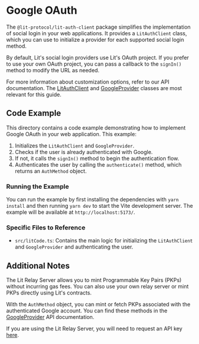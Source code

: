 # Google OAuth

The `@lit-protocol/lit-auth-client` package simplifies the implementation of social login in your web applications. It provides a `LitAuthClient` class, which you can use to initialize a provider for each supported social login method.

By default, Lit's social login providers use Lit's OAuth project. If you prefer to use your own OAuth project, you can pass a callback to the `signIn()` method to modify the URL as needed.

For more information about customization options, refer to our API documentation. The [LitAuthClient](https://v6-api-doc-lit-js-sdk.vercel.app/classes/lit_auth_client_src.LitAuthClient.html) and [GoogleProvider](https://v6-api-doc-lit-js-sdk.vercel.app/classes/lit_auth_client_src.GoogleProvider.html) classes are most relevant for this guide.

## Code Example

This directory contains a code example demonstrating how to implement Google OAuth in your web application. This example:

1. Initializes the `LitAuthClient` and `GoogleProvider`.
2. Checks if the user is already authenticated with Google.
3. If not, it calls the `signIn()` method to begin the authentication flow.
4. Authenticates the user by calling the `authenticate()` method, which returns an `AuthMethod` object.

### Running the Example

You can run the example by first installing the dependencies with `yarn install` and then running `yarn dev` to start the Vite development server. The example will be available at `http://localhost:5173/`.

### Specific Files to Reference

- `src/litCode.ts`: Contains the main logic for initializing the `LitAuthClient` and `GoogleProvider` and authenticating the user.

## Additional Notes

The Lit Relay Server allows you to mint Programmable Key Pairs (PKPs) without incurring gas fees. You can also use your own relay server or mint PKPs directly using Lit's contracts.

With the `AuthMethod` object, you can mint or fetch PKPs associated with the authenticated Google account. You can find these methods in the [GoogleProvider](https://v6-api-doc-lit-js-sdk.vercel.app/classes/lit_auth_client_src.GoogleProvider.html) API documentation.

If you are using the Lit Relay Server, you will need to request an API key [here](https://docs.google.com/forms/d/e/1FAIpQLSeVraHsp1evK_9j-8LpUBiEJWFn4G5VKjOWBmHFjxFRJZJdrg/viewform).